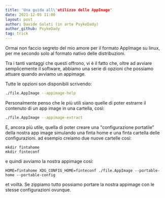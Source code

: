 ```yaml
---
title: 'Una guida all\'utilizzo delle AppImage'
date: 2021-12-05 11:00
layout: post
author: Davide Galati (in arte PsykeDady)
author_github: PsykeDady
tag: trick
---
```


Ormai non faccio segreto del mio amore per il formato AppImage su linux, per me secondo solo al formato nativo delle distribuzioni. 

Tra i tanti vantaggi che questi offrono, vi è il fatto che, oltre ad avviare semplicemente il software, abbiamo una serie di opzioni che possiamo attuare quando avviamo un appimage.

Tutte le opzioni son disponibili scrivendo:
```bash
./file.AppImage --appimage-help 
```

Personalmente penso che le più utili siano quelle di poter estrarre il contenuto di un app image in una cartella, così: 
```bash
./file.AppImage --appimage-extract 
```

E, ancora più utile, quella di poter creare una "configurazione portatile" della nostra app image simulando una finta home e una finta cartella delle configurazioni. ad esempio creiamo due nuove cartelle così:
```
mkdir fintahome
mkdir finteconf
```

e quindi avviamo la nostra appimage così:
```
HOME=fintahome XDG_CONFIG_HOME=finteconf ./file.AppImage --portable-home --portable-config 
```

et voiltà. Se zippiamo tutto possiamo portare la nostra appimage con le stesse configurazioni ovunque. 

